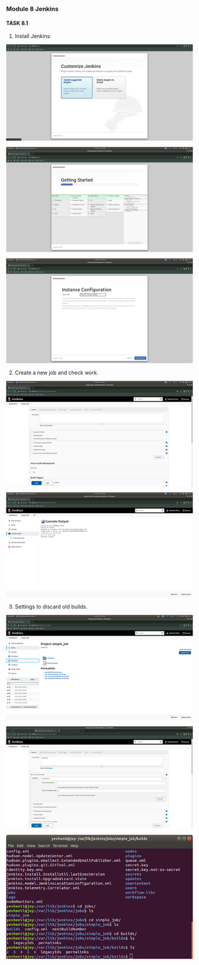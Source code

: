 ### Module 8 Jenkins
#### TASK 8.1 

1. Install Jenkins:

 ![](Screenshots/1.png)
 
 ![](Screenshots/2.png)
  
 ![](Screenshots/3.png)
  
 2. Create a new job and check work.
  
 ![](Screenshots/4.png)
  
 ![](Screenshots/5.png)
  
 3. Settings to discard old builds.
  
 ![](Screenshots/6.png)
 
 ![](Screenshots/8.png) 
 
 ![](Screenshots/7.png) 
 